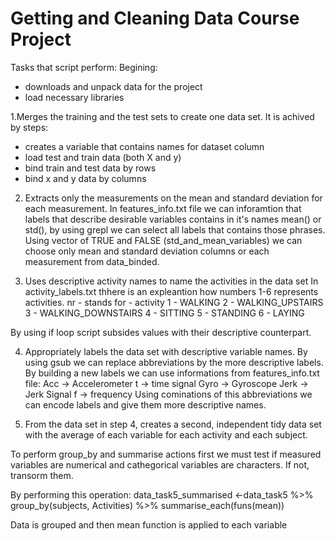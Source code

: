 # Getting and Cleaning Data Course Project
Tasks that script perform:
Begining:
- downloads and unpack data for the project
- load necessary libraries

1.Merges the training and the test sets to create one data set. It is achived by steps:
- creates a variable that contains names for dataset column
- load test and train data (both X and y)
- bind train and test data by rows
- bind x and y data by columns

2. Extracts only the measurements on the mean and standard deviation for each measurement.
In features_info.txt file we can inforamtion that labels that describe desirable variables contains in it's names mean() or std(), 
by using grepl we can select all labels that contains those phrases. Using vector of TRUE and FALSE (std_and_mean_variables)
 we can choose only mean and standard deviation columns or each measurement from data_binded.

3. Uses descriptive activity names to name the activities in the data set
In activity_labels.txt thhere is an expleantion how numbers 1-6 represents activities.
nr - stands for - activity
1 - WALKING
2 - WALKING_UPSTAIRS
3 - WALKING_DOWNSTAIRS
4 - SITTING
5 - STANDING
6 - LAYING

By using if loop script subsides values with their descriptive counterpart.


4. Appropriately labels the data set with descriptive variable names.
By using gsub we can replace abbreviations by the more descriptive labels.
By building a new labels we can use informations from features_info.txt file:
Acc -> Accelerometer
t -> time signal
Gyro -> Gyroscope
Jerk -> Jerk Signal
f -> frequency
Using cominations of this abbreviations we can encode labels and give them more descriptive names.

5. From the data set in step 4, creates a second, independent tidy data set with the average of each variable for each activity and each subject.

To perform group_by and summarise actions first we must test if measured variables are numerical and cathegorical variables are characters.
If not, transorm them.

By performing this operation:
data_task5_summarised <-data_task5 %>% 
      group_by(subjects, Activities) %>%
      summarise_each(funs(mean))

Data is grouped and then mean function is applied to each variable
